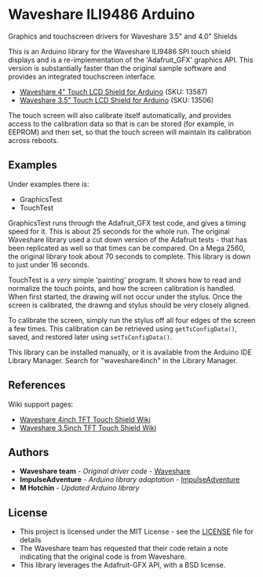 # Waveshare ILI9486 Arduino
Graphics and touchscreen drivers for Waveshare 3.5" and 4.0" Shields

This is an Arduino library for the Waveshare ILI9486 SPI touch shield displays and
is a re-implementation of the 'Adafruit_GFX' graphics API. This version is
substantially faster than the original sample software and provides an integrated
touchscreen interface.

- [Waveshare 4" Touch LCD Shield for Arduino](https://www.waveshare.com/product/modules/oleds-lcds/arduino-lcd/4inch-tft-touch-shield.htm) (SKU: 13587)
- [Waveshare 3.5" Touch LCD Shield for Arduino](https://www.waveshare.com/product/modules/oleds-lcds/arduino-lcd/3.5inch-tft-touch-shield.htm) (SKU: 13506)

The touch screen will also calibrate itself automatically, and provides access to the
calibration data so that is can be stored (for example, in EEPROM) and then set, so that
the touch screen will maintain its calibration across reboots.

## Examples
Under examples there is:
 - GraphicsTest
 - TouchTest

 GraphicsTest runs through the Adafruit_GFX test code, and gives a timing speed for it.
 This is about 25 seconds for the whole run.  The original Waveshare library used a cut
 down version of the Adafruit tests - that has been replicated as well so that times can
 be compared.  On a Mega 2560, the original library took about 70 seconds to complete.
 This library is down to just under 16 seconds.

 TouchTest is a *very* simple 'painting' program.  It shows how to read and normalize the
 touch points, and how the screen calibration is handled.  When first started, the drawing
 will not occur under the stylus.  Once the screen is calibrated, the drawng and stylus
 should be very closely aligned.

 To calibrate the screen, simply run the stylus off all four edges of the screen a few
 times.  This calibration can be retrieved using `getTsConfigData()`, saved, and restored
 later using `setTsConfigData()`.

 This library can be installed manually, or it is available from the Arduino IDE Library Manager.
 Search for "waveshare4inch" in the Library Manager.

## References

Wiki support pages:
- [Waveshare 4inch TFT Touch Shield Wiki](https://www.waveshare.com/wiki/4inch_TFT_Touch_Shield)
- [Waveshare 3.5inch TFT Touch Shield Wiki](https://www.waveshare.com/wiki/3.5inch_TFT_Touch_Shield)

## Authors

* **Waveshare team** - *Original driver code* - [Waveshare](https://www.waveshare.com/)
* **ImpulseAdventure** - *Arduino library adaptation* - [ImpulseAdventure](https://github.com/ImpulseAdventure/)
* **M Hotchin** - *Updated Arduino library*

## License

- This project is licensed under the MIT License - see the [LICENSE](LICENSE) file for details
- The Waveshare team has requested that their code retain a note indicating that the original code is from Waveshare.
- This library leverages the Adafruit-GFX API, with a BSD license.
